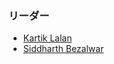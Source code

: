 ### リーダー
* [Kartik Lalan](mailto:desktoptop10@gmail.com)
* [Siddharth Bezalwar](mailto:desktoptop10@gmail.com)
